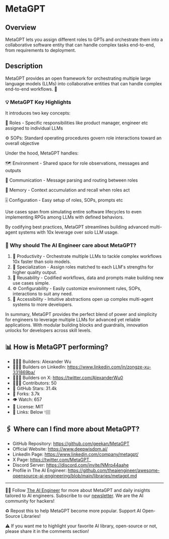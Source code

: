 # MetaGPT
## Overview
MetaGPT lets you assign different roles to GPTs and orchestrate them into a collaborative software entity that can handle complex tasks end-to-end, from requirements to deployment.

## Description
MetaGPT provides an open framework for orchestrating multiple large language models (LLMs) into collaborative entities that can handle complex end-to-end workflows. 🤝

### 💡 MetaGPT Key Highlights
It introduces two key concepts:

👥 Roles - Specific responsibilities like product manager, engineer etc assigned to individual LLMs

⚙️ SOPs: Standard operating procedures govern role interactions toward an overall objective

Under the hood, MetaGPT handles:

🗺️ Environment - Shared space for role observations, messages and outputs

🔁 Communication - Message parsing and routing between roles

🧠 Memory - Context accumulation and recall when roles act

🎚️ Configuration - Easy setup of roles, SOPs, prompts etc

Use cases span from simulating entire software lifecycles to even implementing RPGs among LLMs with defined behaviors.

By codifying best practices, MetaGPT streamlines building advanced multi-agent systems with 10x leverage over solo LLM usage.

### 🤔 Why should The AI Engineer care about MetaGPT?

1. 🚀 Productivity - Orchestrate multiple LLMs to tackle complex workflows 10x faster than solo models.
2. 🎯 Specialization - Assign roles matched to each LLM's strengths for higher quality output.
3. 🔁 Reusability - Codified workflows, data and prompts make building new use cases simple.
4. ⚙️ Configurability - Easily customize environment rules, SOPs, interactions to suit any need.
5. 👥 Accessibility - Intuitive abstractions open up complex multi-agent systems to more developers.

In summary, MetaGPT provides the perfect blend of power and simplicity for engineers to leverage multiple LLMs for advanced yet reliable applications. With modular building blocks and guardrails, innovation unlocks for developers across skill levels.


## 📊 How is MetaGPT performing?
* 👷🏽‍♀️ Builders: Alexander Wu
* 👩🏽‍💼 Builders on LinkedIn: https://www.linkedin.com/in/zongze-xu-331869ba/
* 👩🏽‍🏭 Builders on X: https://twitter.com/AlexanderWu0
* 👩🏽‍💻 Contributors: 50
* 💫 GitHub Stars: 31.4k
* 🍴 Forks: 3.7k
* 👁️ Watch: 657
* 🪪 License: MIT
* 🔗 Links: Below 👇🏽

## 🖇️ Where can I find more about MetaGPT?
* GitHub Repository: https://github.com/geekan/MetaGPT
* Official Website: https://www.deepwisdom.ai/
* LinkedIn Page: https://www.linkedin.com/company/metagpt/
* X Page: https://twitter.com/MetaGPT_
* Discord Server: https://discord.com/invite/NMrp44aahe
* Profile in The AI Engineer: https://github.com/theaiengineer/awesome-opensource-ai-engineering/blob/main/libraries/metagpt.md

---
🧙🏽 Follow [The AI Engineer](https://www.linkedin.com/company/theaiengineer/) for more about MetaGPT and daily insights tailored to AI engineers. Subscribe to our [newsletter](http://theaiengineerco.substack.com). We are the AI community for hackers!

♻️ Repost this to help MetaGPT become more popular. Support AI Open-Source Libraries!

⚠️ If you want me to highlight your favorite AI library, open-source or not, please share it in the comments section!